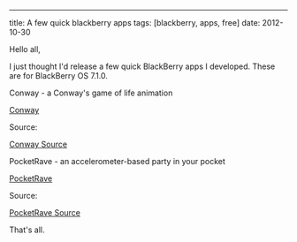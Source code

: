 --- 
title: A few quick blackberry apps
tags: [blackberry, apps, free]
date: 2012-10-30

Hello all,

I just thought I'd release a few quick BlackBerry apps I developed.  These are for BlackBerry OS 7.1.0.

Conway - a Conway's game of life animation

[Conway](https://rawgithub.com/gatesphere/blog-resources/master/downloads/bb-apps/conway/Conway.jad)

Source:

[Conway Source](https://github.com/gatesphere/blog-resources/tree/master/downloads/bb-apps/conway/source)

PocketRave - an accelerometer-based party in your pocket

[PocketRave](https://rawgithub.com/gatesphere/blog-resources/master/downloads/bb-apps/pocketrave/PocketRave.jad)

Source:

[PocketRave Source](https://github.com/gatesphere/blog-resources/tree/master/downloads/bb-apps/pocketrave/source)

That's all.
